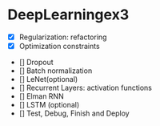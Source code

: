 # DeepLearningex3

- [x] Regularization: refactoring
- [x] Optimization constraints
- [] Dropout
- [] Batch normalization
- [] LeNet(optional)
- [] Recurrent Layers: activation functions
- [] Elman RNN
- [] LSTM (optional)
- [] Test, Debug, Finish and Deploy